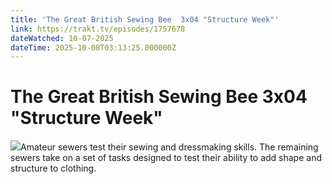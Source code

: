 ```yaml
---
title: 'The Great British Sewing Bee  3x04 "Structure Week"' 
link: https://trakt.tv/episodes/1757678
dateWatched: 10-07-2025
dateTime: 2025-10-08T03:13:25.000000Z
---
```

# The Great British Sewing Bee  3x04 "Structure Week"

![](https://walter-r2.trakt.tv/images/episodes/001/757/678/screenshots/thumb/7974c7a0dc.jpg)Amateur sewers test their sewing and dressmaking skills. The remaining sewers take on a set of tasks designed to test their ability to add shape and structure to clothing.